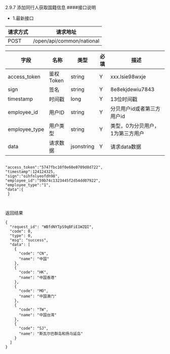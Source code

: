 2.9.7 添加同行人获取国籍信息
####接口说明
- 1.最新接口

请求方式|请求地址
----|---
POST|/open/api/common/national


字段|名称|类型|必填|描述
----|----|---|---|---
access_token|鉴权Token|string|Y|xxx.lsie98wxje
sign|签名|string|Y|8e8ekjdewiu7843
timestamp|时间戳 |long|Y|13位时间戳
employee\_id| 用户ID|string|Y|分贝用户id或者第三方用户id
employee\_type| 用户类型|string|Y|类型，0为分贝用户，1为第三方用户
data |请求数据|jsonstring|Y|请求data数据


```

"access_token":"5747fbc10f0e60e0709d8d722",
"timestamp":124124325,
"sign":"oihfnlyeofdh98",
"employee_id":"59b74c1323445f2d54dd07922",
"employee_type":"1",
"data":{
 }



```



返回结果

```
{
  "request_id": "WBfdNYTpS9qBFiE1WZQI",
  "code": 0,
  "type": 0,
  "msg": "success",
  "data": [
    {
      "code": "CN",
      "name": "中国"
    },
    {
      "code": "HK",
      "name": "中国香港"
    },
    {
      "code": "MO",
      "name": "中国澳门"
    },
    {
      "code": "TW",
      "name": "中国台湾"
    },
    {
      "code": "SJ",
      "name": "斯瓦尔巴群岛和扬马延岛"
    }
  ]
}
```

